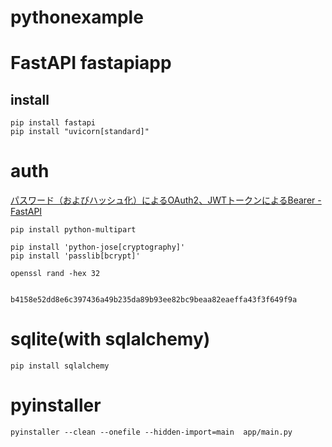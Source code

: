 # pythonexample


# FastAPI fastapiapp

## install 

```
pip install fastapi
pip install "uvicorn[standard]"
```


# auth

[パスワード（およびハッシュ化）によるOAuth2、JWTトークンによるBearer \- FastAPI](https://fastapi.tiangolo.com/ja/tutorial/security/oauth2-jwt/)

```
pip install python-multipart

pip install 'python-jose[cryptography]'
pip install 'passlib[bcrypt]'

```

```
openssl rand -hex 32


b4158e52dd8e6c397436a49b235da89b93ee82bc9beaa82eaeffa43f3f649f9a

```



# sqlite(with sqlalchemy)

```
pip install sqlalchemy

```


# pyinstaller
```
pyinstaller --clean --onefile --hidden-import=main  app/main.py 
```